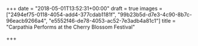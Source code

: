 +++
date = "2018-05-01T13:52:31+00:00"
draft = true
images = ["2494ef75-0118-4054-add4-377cdab1181f", "99b23b5d-d7e3-4c90-8b7c-96eacb9266a4", "e5552f46-de78-4053-ac52-7e3adb4a81c1"]
title = "Carpathia Performs at the Cherry Blossom Festival"

+++
